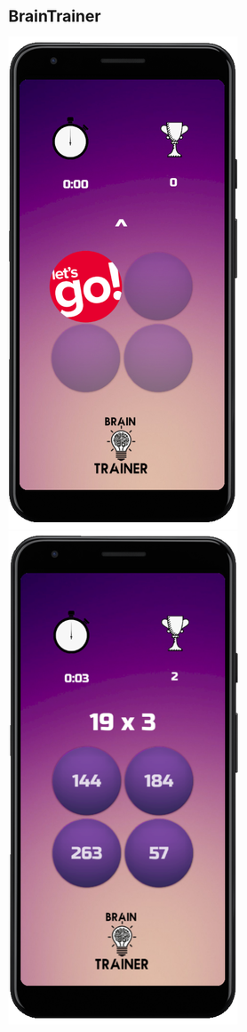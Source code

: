 # BrainTrainer
 
<img src="Screenshots/Main1.png" alt="Brain Trainer 1" width="413" height="887"/> &nbsp; &nbsp; <img src="Screenshots/Main2.png" alt="Brain Trainer 2" width="413" height="887"/>